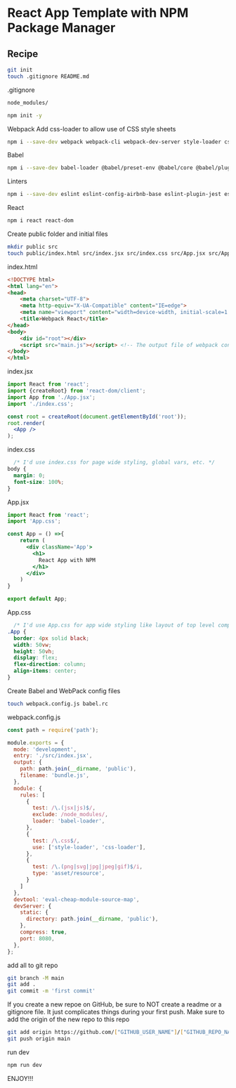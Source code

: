 # React App Template with NPM Package Manager

## Recipe

```bash
git init
touch .gitignore README.md
```

.gitignore

```bash
node_modules/
```

```bash
npm init -y
```

Webpack
Add css-loader to allow use of CSS style sheets

```bash
npm i --save-dev webpack webpack-cli webpack-dev-server style-loader css-loader
```

Babel

```bash
npm i --save-dev babel-loader @babel/preset-env @babel/core @babel/plugin-transform-runtime @babel/preset-react @babel/eslint-parser @babel/runtime @babel/cli
```

Linters

```bash
npm i --save-dev eslint eslint-config-airbnb-base eslint-plugin-jest eslint-config-prettier path
```

React

```bash
npm i react react-dom
```

Create public folder and initial files

```bash
mkdir public src
touch public/index.html src/index.jsx src/index.css src/App.jsx src/App.css
```

index.html

```html
<!DOCTYPE html>
<html lang="en">
<head>
    <meta charset="UTF-8">
    <meta http-equiv="X-UA-Compatible" content="IE=edge">
    <meta name="viewport" content="width=device-width, initial-scale=1.0">
    <title>Webpack React</title>
</head>
<body>
    <div id="root"></div>
    <script src="main.js"></script> <!-- The output file of webpack config-->
</body>
</html>
```

index.jsx

```jsx
import React from 'react';
import {createRoot} from 'react-dom/client';
import App from './App.jsx';
import './index.css';

const root = createRoot(document.getElementById('root'));
root.render(
  <App />
);
```

index.css

```css
  /* I'd use index.css for page wide styling, global vars, etc. */
body {
  margin: 0;
  font-size: 100%;
}
```

App.jsx

```jsx
import React from 'react';
import 'App.css';

const App = () =>{
    return (
      <div className='App'>
        <h1>
          React App with NPM
        </h1>
      </div>
    )
}

export default App;
```

App.css

```css
  /* I'd use App.css for app wide styling like layout of top level components. */
.App {
  border: 4px solid black;
  width: 50vw;
  height: 50vh;
  display: flex;
  flex-direction: column;
  align-items: center;
}
```

Create Babel and WebPack config files

```bash
touch webpack.config.js babel.rc
```

webpack.config.js

```js
const path = require('path');

module.exports = {
  mode: 'development',
  entry: './src/index.jsx',
  output: {
    path: path.join(__dirname, 'public'),
    filename: 'bundle.js',
  },
  module: {
    rules: [
      {
        test: /\.(jsx|js)$/,
        exclude: /node_modules/,
        loader: 'babel-loader',
      },
      {
        test: /\.css$/,
        use: ['style-loader', 'css-loader'],
      },
      {
        test: /\.(png|svg|jpg|jpeg|gif)$/i,
        type: 'asset/resource',
      }
    ]
  },
  devtool: 'eval-cheap-module-source-map',
  devServer: {
    static: {
      directory: path.join(__dirname, 'public'),
    },
    compress: true,
    port: 8080,
  },
};
```

add all to git repo

```bash
git branch -M main
git add .
git commit -m 'first commit'
```

If you create a new repoe on GitHub, be sure to NOT create a readme or a gitignore file.
It just complicates things during your first push.
Make sure to add the origin of the new repo to this repo

```bash
git add origin https://github.com/["GITHUB_USER_NAME"]/["GITHUB_REPO_NAME"]
git push origin main
```

run dev

```bash
npm run dev
```

ENJOY!!!
